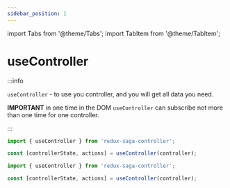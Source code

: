 ```yaml
---
sidebar_position: 1
---
```


import Tabs from '@theme/Tabs';
import TabItem from '@theme/TabItem';

# useController

:::info

`useController` - to use you controller, and you will get all data you need.

**IMPORTANT** in one time in the DOM `useController` can subscribe not more than one time for one controller.

:::

<Tabs defaultValue="ts">
<TabItem value="ts" label="Type Script">

```jsx
import { useController } from 'redux-saga-controller';

const [controllerState, actions] = useController(controller);
```

</TabItem>
<TabItem value="js" label="Java Script">

```jsx
import { useController } from 'redux-saga-controller';

const [controllerState, actions] = useController(controller);
```
</TabItem>
</Tabs>



